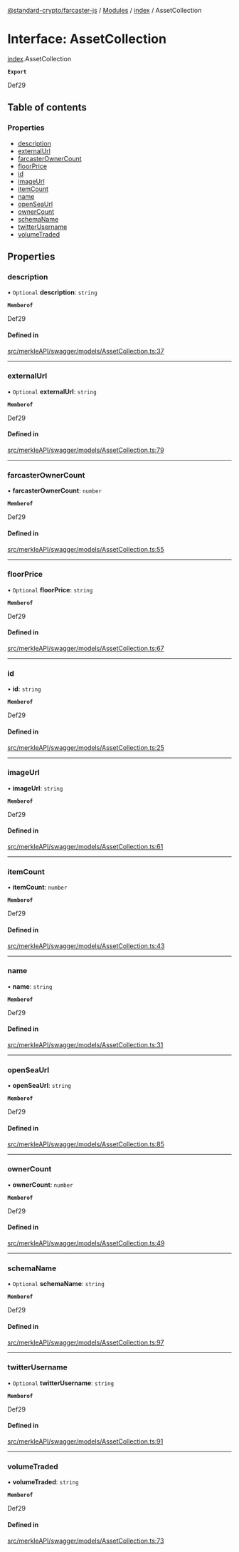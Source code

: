 [@standard-crypto/farcaster-js](../README.md) / [Modules](../modules.md) / [index](../modules/index.md) / AssetCollection

# Interface: AssetCollection

[index](../modules/index.md).AssetCollection

**`Export`**

Def29

## Table of contents

### Properties

- [description](index.AssetCollection.md#description)
- [externalUrl](index.AssetCollection.md#externalurl)
- [farcasterOwnerCount](index.AssetCollection.md#farcasterownercount)
- [floorPrice](index.AssetCollection.md#floorprice)
- [id](index.AssetCollection.md#id)
- [imageUrl](index.AssetCollection.md#imageurl)
- [itemCount](index.AssetCollection.md#itemcount)
- [name](index.AssetCollection.md#name)
- [openSeaUrl](index.AssetCollection.md#openseaurl)
- [ownerCount](index.AssetCollection.md#ownercount)
- [schemaName](index.AssetCollection.md#schemaname)
- [twitterUsername](index.AssetCollection.md#twitterusername)
- [volumeTraded](index.AssetCollection.md#volumetraded)

## Properties

### description

• `Optional` **description**: `string`

**`Memberof`**

Def29

#### Defined in

[src/merkleAPI/swagger/models/AssetCollection.ts:37](https://github.com/standard-crypto/farcaster-js/blob/main/src/merkleAPI/swagger/models/AssetCollection.ts#L37)

___

### externalUrl

• `Optional` **externalUrl**: `string`

**`Memberof`**

Def29

#### Defined in

[src/merkleAPI/swagger/models/AssetCollection.ts:79](https://github.com/standard-crypto/farcaster-js/blob/main/src/merkleAPI/swagger/models/AssetCollection.ts#L79)

___

### farcasterOwnerCount

• **farcasterOwnerCount**: `number`

**`Memberof`**

Def29

#### Defined in

[src/merkleAPI/swagger/models/AssetCollection.ts:55](https://github.com/standard-crypto/farcaster-js/blob/main/src/merkleAPI/swagger/models/AssetCollection.ts#L55)

___

### floorPrice

• `Optional` **floorPrice**: `string`

**`Memberof`**

Def29

#### Defined in

[src/merkleAPI/swagger/models/AssetCollection.ts:67](https://github.com/standard-crypto/farcaster-js/blob/main/src/merkleAPI/swagger/models/AssetCollection.ts#L67)

___

### id

• **id**: `string`

**`Memberof`**

Def29

#### Defined in

[src/merkleAPI/swagger/models/AssetCollection.ts:25](https://github.com/standard-crypto/farcaster-js/blob/main/src/merkleAPI/swagger/models/AssetCollection.ts#L25)

___

### imageUrl

• **imageUrl**: `string`

**`Memberof`**

Def29

#### Defined in

[src/merkleAPI/swagger/models/AssetCollection.ts:61](https://github.com/standard-crypto/farcaster-js/blob/main/src/merkleAPI/swagger/models/AssetCollection.ts#L61)

___

### itemCount

• **itemCount**: `number`

**`Memberof`**

Def29

#### Defined in

[src/merkleAPI/swagger/models/AssetCollection.ts:43](https://github.com/standard-crypto/farcaster-js/blob/main/src/merkleAPI/swagger/models/AssetCollection.ts#L43)

___

### name

• **name**: `string`

**`Memberof`**

Def29

#### Defined in

[src/merkleAPI/swagger/models/AssetCollection.ts:31](https://github.com/standard-crypto/farcaster-js/blob/main/src/merkleAPI/swagger/models/AssetCollection.ts#L31)

___

### openSeaUrl

• **openSeaUrl**: `string`

**`Memberof`**

Def29

#### Defined in

[src/merkleAPI/swagger/models/AssetCollection.ts:85](https://github.com/standard-crypto/farcaster-js/blob/main/src/merkleAPI/swagger/models/AssetCollection.ts#L85)

___

### ownerCount

• **ownerCount**: `number`

**`Memberof`**

Def29

#### Defined in

[src/merkleAPI/swagger/models/AssetCollection.ts:49](https://github.com/standard-crypto/farcaster-js/blob/main/src/merkleAPI/swagger/models/AssetCollection.ts#L49)

___

### schemaName

• `Optional` **schemaName**: `string`

**`Memberof`**

Def29

#### Defined in

[src/merkleAPI/swagger/models/AssetCollection.ts:97](https://github.com/standard-crypto/farcaster-js/blob/main/src/merkleAPI/swagger/models/AssetCollection.ts#L97)

___

### twitterUsername

• `Optional` **twitterUsername**: `string`

**`Memberof`**

Def29

#### Defined in

[src/merkleAPI/swagger/models/AssetCollection.ts:91](https://github.com/standard-crypto/farcaster-js/blob/main/src/merkleAPI/swagger/models/AssetCollection.ts#L91)

___

### volumeTraded

• **volumeTraded**: `string`

**`Memberof`**

Def29

#### Defined in

[src/merkleAPI/swagger/models/AssetCollection.ts:73](https://github.com/standard-crypto/farcaster-js/blob/main/src/merkleAPI/swagger/models/AssetCollection.ts#L73)
